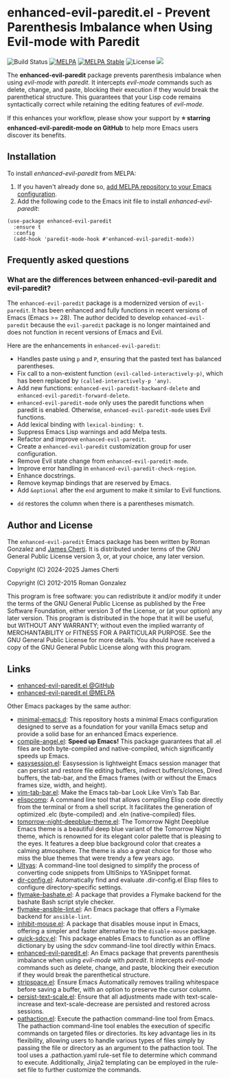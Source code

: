 # enhanced-evil-paredit.el - Prevent Parenthesis Imbalance when Using Evil-mode with Paredit
![Build Status](https://github.com/jamescherti/enhanced-evil-paredit.el/actions/workflows/ci.yml/badge.svg)
[![MELPA](https://melpa.org/packages/enhanced-evil-paredit-badge.svg)](https://melpa.org/#/enhanced-evil-paredit)
[![MELPA Stable](https://stable.melpa.org/packages/enhanced-evil-paredit-badge.svg)](https://stable.melpa.org/#/enhanced-evil-paredit)
![License](https://img.shields.io/github/license/jamescherti/enhanced-evil-paredit.el)
![](https://jamescherti.com/misc/made-for-gnu-emacs.svg)

The **enhanced-evil-paredit** package prevents parenthesis imbalance when using *evil-mode* with *paredit*. It intercepts *evil-mode* commands such as delete, change, and paste, blocking their execution if they would break the parenthetical structure. This guarantees that your Lisp code remains syntactically correct while retaining the editing features of *evil-mode*.

If this enhances your workflow, please show your support by **⭐ starring enhanced-evil-paredit-mode on GitHub** to help more Emacs users discover its benefits.

## Installation

To install *enhanced-evil-paredit* from MELPA:

1. If you haven't already done so, [add MELPA repository to your Emacs configuration](https://melpa.org/#/getting-started).
2. Add the following code to the Emacs init file to install *enhanced-evil-paredit*:
```emacs-lisp
(use-package enhanced-evil-paredit
  :ensure t
  :config
  (add-hook 'paredit-mode-hook #'enhanced-evil-paredit-mode))
```

## Frequently asked questions

### What are the differences between enhanced-evil-paredit and evil-paredit?

The `enhanced-evil-paredit` package is a modernized version of `evil-paredit`. It has been enhanced and fully functions in recent versions of Emacs (Emacs >= 28). The author decided to develop `enhanced-evil-paredit` because the `evil-paredit` package is no longer maintained and does not function in recent versions of Emacs and Evil.

Here are the enhancements in `enhanced-evil-paredit`:
* Handles paste using `p` and `P`, ensuring that the pasted text has balanced parentheses.
* Fix call to a non-existent function `(evil-called-interactively-p)`, which has been replaced by `(called-interactively-p 'any)`.
* Add new functions: `enhanced-evil-paredit-backward-delete` and `enhanced-evil-paredit-forward-delete`.
* `enhanced-evil-paredit-mode` only uses the paredit functions when paredit is enabled. Otherwise, `enhanced-evil-paredit-mode` uses Evil functions.
* Add lexical binding with `lexical-binding: t`.
* Suppress Emacs Lisp warnings and add Melpa tests.
* Refactor and improve `enhanced-evil-paredit`.
* Create a `enhanced-evil-paredit` customization group for user configuration.
* Remove Evil state change from `enhanced-evil-paredit-mode`.
* Improve error handling in `enhanced-evil-paredit-check-region`.
* Enhance docstrings.
* Remove keymap bindings that are reserved by Emacs.
* Add `&optional` after the `end` argument to make it similar to Evil functions.
- `dd` restores the column when there is a parentheses mismatch.

## Author and License

The `enhanced-evil-paredit` Emacs package has been written by Roman Gonzalez and [James Cherti](https://www.jamescherti.com/). It is distributed under terms of the GNU General Public License version 3, or, at your choice, any later version.

Copyright (C) 2024-2025 James Cherti

Copyright (C) 2012-2015 Roman Gonzalez

This program is free software: you can redistribute it and/or modify it under the terms of the GNU General Public License as published by the Free Software Foundation, either version 3 of the License, or (at your option) any later version. This program is distributed in the hope that it will be useful, but WITHOUT ANY WARRANTY; without even the implied warranty of MERCHANTABILITY or FITNESS FOR A PARTICULAR PURPOSE. See the GNU General Public License for more details. You should have received a copy of the GNU General Public License along with this program.

## Links

- [enhanced-evil-paredit.el @GitHub](https://github.com/jamescherti/enhanced-evil-paredit.el)
- [enhanced-evil-paredit.el @MELPA](https://melpa.org/#/enhanced-evil-paredit)

Other Emacs packages by the same author:
- [minimal-emacs.d](https://github.com/jamescherti/minimal-emacs.d): This repository hosts a minimal Emacs configuration designed to serve as a foundation for your vanilla Emacs setup and provide a solid base for an enhanced Emacs experience.
- [compile-angel.el](https://github.com/jamescherti/compile-angel.el): **Speed up Emacs!** This package guarantees that all .el files are both byte-compiled and native-compiled, which significantly speeds up Emacs.
- [easysession.el](https://github.com/jamescherti/easysession.el): Easysession is lightweight Emacs session manager that can persist and restore file editing buffers, indirect buffers/clones, Dired buffers, the tab-bar, and the Emacs frames (with or without the Emacs frames size, width, and height).
- [vim-tab-bar.el](https://github.com/jamescherti/vim-tab-bar.el): Make the Emacs tab-bar Look Like Vim’s Tab Bar.
- [elispcomp](https://github.com/jamescherti/elispcomp): A command line tool that allows compiling Elisp code directly from the terminal or from a shell script. It facilitates the generation of optimized .elc (byte-compiled) and .eln (native-compiled) files.
- [tomorrow-night-deepblue-theme.el](https://github.com/jamescherti/tomorrow-night-deepblue-theme.el): The Tomorrow Night Deepblue Emacs theme is a beautiful deep blue variant of the Tomorrow Night theme, which is renowned for its elegant color palette that is pleasing to the eyes. It features a deep blue background color that creates a calming atmosphere. The theme is also a great choice for those who miss the blue themes that were trendy a few years ago.
- [Ultyas](https://github.com/jamescherti/ultyas/): A command-line tool designed to simplify the process of converting code snippets from UltiSnips to YASnippet format.
- [dir-config.el](https://github.com/jamescherti/dir-config.el): Automatically find and evaluate .dir-config.el Elisp files to configure directory-specific settings.
- [flymake-bashate.el](https://github.com/jamescherti/flymake-bashate.el): A package that provides a Flymake backend for the bashate Bash script style checker.
- [flymake-ansible-lint.el](https://github.com/jamescherti/flymake-ansible-lint.el): An Emacs package that offers a Flymake backend for `ansible-lint`.
- [inhibit-mouse.el](https://github.com/jamescherti/inhibit-mouse.el): A package that disables mouse input in Emacs, offering a simpler and faster alternative to the `disable-mouse` package.
- [quick-sdcv.el](https://github.com/jamescherti/quick-sdcv.el): This package enables Emacs to function as an offline dictionary by using the sdcv command-line tool directly within Emacs.
- [enhanced-evil-paredit.el](https://github.com/jamescherti/enhanced-evil-paredit.el): An Emacs package that prevents parenthesis imbalance when
using *evil-mode* with *paredit*. It intercepts *evil-mode* commands such as
delete, change, and paste, blocking their execution if they would break the
parenthetical structure.
- [stripspace.el](https://github.com/jamescherti/stripspace.el): Ensure Emacs Automatically removes trailing whitespace before saving a buffer, with an option to preserve the cursor column.
- [persist-text-scale.el](https://github.com/jamescherti/persist-text-scale.el): Ensure that all adjustments made with text-scale-increase and text-scale-decrease are persisted and restored across sessions.
- [pathaction.el](https://github.com/jamescherti/pathaction.el): Execute the pathaction command-line tool from Emacs. The pathaction command-line tool enables the execution of specific commands on targeted files or directories. Its key advantage lies in its flexibility, allowing users to handle various types of files simply by passing the file or directory as an argument to the pathaction tool. The tool uses a .pathaction.yaml rule-set file to determine which command to execute. Additionally, Jinja2 templating can be employed in the rule-set file to further customize the commands.
